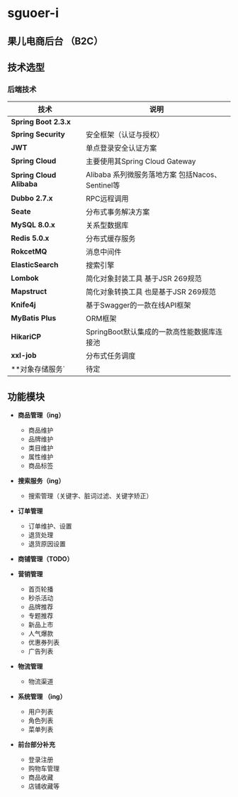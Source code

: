 # sguoer-i
## 果儿电商后台  （B2C）

## 技术选型
### 后端技术
|  技术 | 说明  |
| ---- | ---- | 
|  **Spring Boot 2.3.x**     |      |
|  **Spring Security**      |   安全框架（认证与授权）   |
|  **JWT**     |  单点登录安全认证方案    |
|  **Spring Cloud**    |  主要使用其Spring Cloud Gateway    |
|  **Spring Cloud Alibaba**     |  Alibaba 系列微服务落地方案 包括Nacos、Sentinel等   |
|  **Dubbo 2.7.x**   |  RPC远程调用    |
|  **Seate**    |  分布式事务解决方案    |
|  **MySQL 8.0.x**    |  关系型数据库    |
|  **Redis 5.0.x**    |   分布式缓存服务   |
|  **RokcetMQ**    |   消息中间件   |
|  **ElasticSearch**    |   搜索引擎   |
|  **Lombok**    |   简化对象封装工具 基于JSR 269规范   |
|  **Mapstruct**    |   简化对象转换工具 也是基于JSR 269规范   |
|  **Knife4j**     |  基于Swagger的一款在线API框架    |
|  **MyBatis Plus**    |  ORM框架    |
|  **HikariCP**     |  SpringBoot默认集成的一款高性能数据库连接池    |
|  **xxl-job**    |  分布式任务调度    |
|  **对象存储服务`     |  待定    |


## 功能模块
- **商品管理（ing）** 
    - 商品维护
    - 品牌维护
    - 类目维护
    - 属性维护
    - 商品标签

- **搜索服务（ing）**
    - 搜索管理（关键字、脏词过滤、关键字矫正）

- **订单管理**
    - 订单维护、设置
    - 退货处理
    - 退货原因设置

- **商铺管理（TODO）**

- **营销管理**
    - 首页轮播
    - 秒杀活动
    - 品牌推荐
    - 专题推荐
    - 新品上市
    - 人气爆款
    - 优惠券列表
    - 广告列表

- **物流管理**
    - 物流渠道
    
- **系统管理 （ing）**
    - 用户列表
    - 角色列表
    - 菜单列表

- **前台部分补充**
    - 登录注册
    - 购物车管理
    - 商品收藏
    - 店铺收藏等

    


